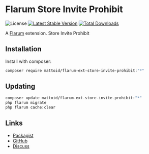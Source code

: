 # Flarum Store Invite Prohibit

![License](https://img.shields.io/badge/license-MIT-feh-blue.svg) [![Latest Stable Version](https://img.shields.io/packagist/v/mattoid/flarum-ext-store-invite-prohibit.svg)](https://packagist.org/packages/mattoid/flarum-ext-store-invite-prohibit) [![Total Downloads](https://img.shields.io/packagist/dt/mattoid/flarum-ext-store-invite-prohibit.svg)](https://packagist.org/packages/mattoid/flarum-ext-store-invite-prohibit)

A [Flarum](https://flarum.org) extension. Store Invite Prohibit

## Installation

Install with composer:

```sh
composer require mattoid/flarum-ext-store-invite-prohibit:"*"
```

## Updating

```sh
composer update mattoid/flarum-ext-store-invite-prohibit:"*"
php flarum migrate
php flarum cache:clear
```

## Links

- [Packagist](https://packagist.org/packages/mattoid/flarum-ext-store-invite-prohibit)
- [GitHub](https://github.com/mattoid/flarum-ext-store-invite-prohibit)
- [Discuss](https://discuss.flarum.org/d/PUT_DISCUSS_SLUG_HERE)
